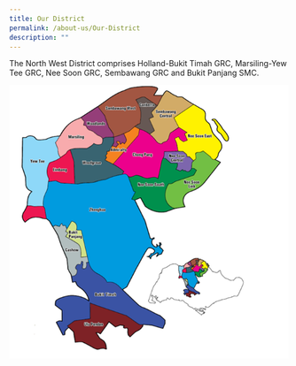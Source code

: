 ```yaml
---
title: Our District
permalink: /about-us/Our-District
description: ""
---
```

The North West District comprises Holland-Bukit Timah GRC, Marsiling-Yew Tee GRC, Nee Soon GRC, Sembawang GRC and Bukit Panjang SMC.

![](/images/About%20Us/District.png)
